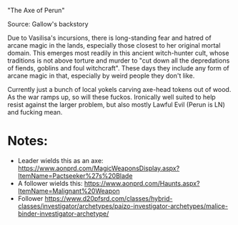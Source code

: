 "The Axe of Perun"


Source: Gallow's backstory

Due to Vasilisa's incursions, there is long-standing fear and hatred of arcane magic in the lands, especially those closest to her original mortal domain. This emerges most readily in this ancient witch-hunter cult, whose traditions is not above torture and murder to "cut down all the depredations of fiends, goblins and foul witchcraft". These days they include any form of arcane magic in that, especially by weird people they don't like.

Currently just a bunch of local yokels carving axe-head tokens out of wood. As the war ramps up, so will these fuckos. Ironically well suited to help resist against the larger problem, but also mostly Lawful Evil (Perun is LN) and fucking mean.


# Notes:
- Leader wields this as an axe: https://www.aonprd.com/MagicWeaponsDisplay.aspx?ItemName=Pactseeker%27s%20Blade
- A follower wields this: https://www.aonprd.com/Haunts.aspx?ItemName=Malignant%20Weapon
- Follower https://www.d20pfsrd.com/classes/hybrid-classes/investigator/archetypes/paizo-investigator-archetypes/malice-binder-investigator-archetype/
